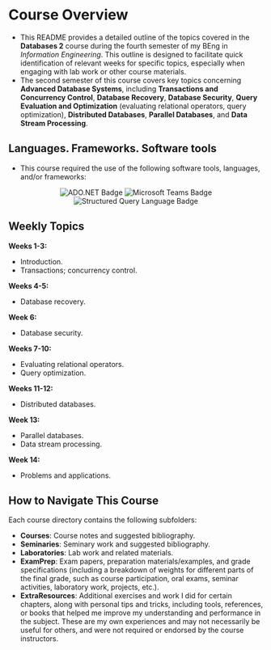 # Course Overview

- This README provides a detailed outline of the topics covered in the **Databases 2** course during the fourth semester of my BEng in _Information Engineering_. This outline is designed to facilitate quick identification of relevant weeks for specific topics, especially when engaging with lab work or other course materials.
- The second semester of this course covers key topics concerning **Advanced Database Systems**, including **Transactions and Concurrency Control**, **Database Recovery**, **Database Security**, **Query Evaluation and Optimization** (evaluating relational operators, query optimization), **Distributed Databases**, **Parallel Databases**, and **Data Stream Processing**.

## Languages. Frameworks. Software tools

- This course required the use of the following software tools, languages, and/or frameworks:

<div align="center">
  
<p>
  <img alt="ADO.NET Badge" src="https://img.shields.io/badge/ADO.NET-%23003B73?style=for-the-badge&logo=adonet&logoColor=white">
  <img alt="Microsoft Teams Badge" src="https://img.shields.io/badge/Microsoft Teams-%236264A7?style=for-the-badge&logo=microsoftteams&logoColor=white">
  <img alt="Structured Query Language Badge" src="https://img.shields.io/badge/Structured Query Language-%23F29111?style=for-the-badge&logo=sql&logoColor=white">
</p>

</div>

## Weekly Topics

**Weeks 1-3:** 
- Introduction.
- Transactions; concurrency control.

**Weeks 4-5:**
- Database recovery. 

**Week 6:**
-  Database security. 

**Weeks 7-10:**
- Evaluating relational operators.
- Query optimization.

**Weeks 11-12:**
- Distributed databases. 

**Week 13:**
- Parallel databases.
- Data stream processing.

**Week 14:**
- Problems and applications.

## How to Navigate This Course

Each course directory contains the following subfolders:

- **Courses**: Course notes and suggested bibliography.
- **Seminaries**: Seminary work and suggested bibliography.
- **Laboratories**: Lab work and related materials.
- **ExamPrep**: Exam papers, preparation materials/examples, and grade specifications (including a breakdown of weights for different parts of the final grade, such as course participation, oral exams, seminar activities, laboratory work, projects, etc.).
- **ExtraResources**: Additional exercises and work I did for certain chapters, along with personal tips and tricks, including tools, references, or books that helped me improve my understanding and performance in the subject. These are my own experiences and may not necessarily be useful for others, and were not required or endorsed by the course instructors.
